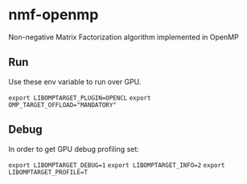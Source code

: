 # nmf-openmp
Non-negative Matrix Factorization algorithm implemented in OpenMP

## Run
Use these env variable to run over GPU.

`export LIBOMPTARGET_PLUGIN=OPENCL`
`export OMP_TARGET_OFFLOAD="MANDATORY"`


## Debug
In order to get GPU debug profiling set:

`export LIBOMPTARGET_DEBUG=1`
`export LIBOMPTARGET_INFO=2`
`export LIBOMPTARGET_PROFILE=T`